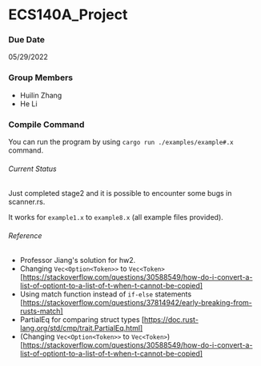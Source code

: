 # ECS140A_Project

### Due Date
05/29/2022

### Group Members
- Huilin Zhang
- He Li

### Compile Command

You can run the program by using `cargo run ./examples/example#.x` command.

###### Current Status

Just completed stage2 and it is possible to encounter some bugs in scanner.rs.

It works for `example1.x` to `example8.x` (all example files provided).

###### Reference

- Professor Jiang's solution for hw2.
- Changing `Vec<Option<Token>>` to `Vec<Token>` [https://stackoverflow.com/questions/30588549/how-do-i-convert-a-list-of-optiont-to-a-list-of-t-when-t-cannot-be-copied]
- Using match function instead of `if-else` statements [https://stackoverflow.com/questions/37814942/early-breaking-from-rusts-match]
- PartialEq for comparing struct types [https://doc.rust-lang.org/std/cmp/trait.PartialEq.html]
- (Changing `Vec<Option<Token>>` to `Vec<Token>`)[https://stackoverflow.com/questions/30588549/how-do-i-convert-a-list-of-optiont-to-a-list-of-t-when-t-cannot-be-copied]
